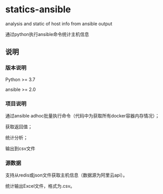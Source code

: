 # statics-ansible

analysis and static of host info from ansible output 

通过python执行ansible命令统计主机信息


## 说明

### 版本说明

Python >= 3.7

ansible >= 2.0


### 项目说明

通过ansible adhoc批量执行命令（代码中为获取所有docker容器内存情况）；

获取返回值；

统计分析；

输出到csv文件

### 源数据

支持从redis或json文件获取主机信息（数据源为阿里云api）。


统计输出Excel文件，格式为.csv。
